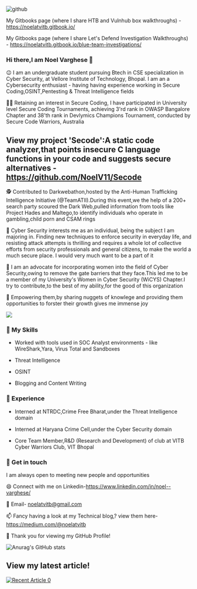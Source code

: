 ![github](https://img.shields.io/badge/GitHub-000000?style=for-the-badge&logo=GitHub&logoColor=white)

My Gitbooks page (where I share HTB and Vulnhub box walkthroughs) - https://noelatvitb.gitbook.io/

My Gitbooks page (where I share Let's Defend Investigation Walkthroughs) - https://noelatvitb.gitbook.io/blue-team-investigations/

### Hi there,I am Noel Varghese 👋


:wink: I am an undergraduate student pursuing Btech in CSE specialization in Cyber Security, at Vellore Institute of Technology, Bhopal. I am an a Cybersecurity enthusiast - having  having experience working in Secure Coding,OSINT,Pentesting & Threat Intelligence fields

👨‍💻️ Retaining an interest in Secure Coding, I have participated in University level Secure Coding Tournaments, achieving 3'rd rank in OWASP Bangalore Chapter and 38'th rank in Devlymics Champions Tournament, conducted by Secure Code Warriors, Australia

## View my project 'Secode':A static code analyzer,that points insecure C language functions in your code and suggests secure alternatives - https://github.com/NoelV11/Secode

🕵 Contributed to Darkwebathon,hosted by the Anti-Human Trafficking Intelligence Initiative (@TeamATII).During this event,we the help of a 200+ search party scoured the Dark Web,pulled information from tools like Project Hades and Maltego,to identify individuals who operate in gambling,child porn and CSAM rings


👱 Cyber Security interests me as an individual, being the subject I am majoring in. Finding new techniques to enforce security in everyday life, and resisting attack attempts is thrilling and requires a whole lot of collective efforts from security professionals and general citizens, to make the world a much secure place. I would very much want to be a part of it

:sparkler: I am an advocate for incorporating women into the field of Cyber Security,owing to remove the gate barriers that they face.This led me to be a member of my University's Women in Cyber Security (WiCYS) Chapter.I try to contribute,to the best of my ability,for the good of this organization

:thought_balloon: Empowering them,by sharing nuggets of knowlege and providing them opportunities to forster their growth gives me immense joy

![](https://komarev.com/ghpvc/?username=NoelV11)

### 🔭 My Skills

- Worked with tools used in SOC Analyst environments - like WireShark,Yara, Virus Total and Sandboxes

- Threat Intelligence

- OSINT

- Blogging and Content Writing

### 🌱 Experience

- Interned at NTRDC,Crime Free Bharat,under the Threat Intelligence domain

- Interned at Haryana Crime Cell,under the Cyber Security domain
 
- Core Team Member,R&D (Research and Development) of club at VITB Cyber Warriors Club, VIT Bhopal

### 🤔 Get in touch

I am always open to meeting new people and opportunities

😄 Connect with me on Linkedin-https://www.linkedin.com/in/noel--varghese/

💬 Email- noelatvitb@gmail.com

📫 Fancy having a look at my Technical blog,? view them here-https://medium.com/@noelatvitb

👯 Thank you for viewing my GitHub Profile!

![Anurag's GitHub stats](https://github-readme-stats.vercel.app/api?username=NoelV11&count_private=true&theme=great-gatsby&show_icons=true)

## View my latest article!
<a target="_blank" href="https://github-readme-medium-recent-article.vercel.app/medium/@noelatvitb/0"><img src="https://github-readme-medium-recent-article.vercel.app/medium/@noelatvitb/0" alt="Recent Article 0"> 

